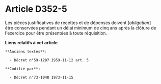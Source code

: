 # Article D352-5

Les pièces justificatives de recettes et de dépenses doivent [*obligation*] être conservées pendant un délai minimum de cinq
ans après la clôture de l'exercice pour être présentées à toute réquisition.

**Liens relatifs à cet article**

	**Anciens textes**:

	  - Décret n°59-1287 1959-11-12 art. 5

	**Codifié par**:

	  - Décret n°73-1048 1973-11-15
